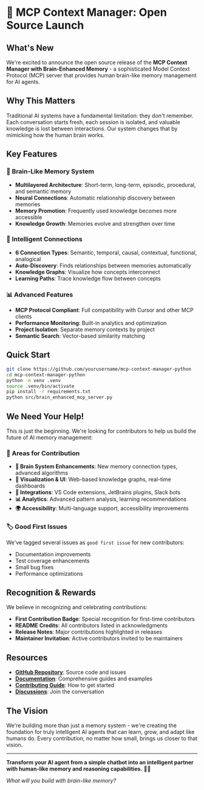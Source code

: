 
# 🚀 MCP Context Manager: Open Source Launch

## What's New

We're excited to announce the open source release of the **MCP Context Manager with Brain-Enhanced Memory** - a sophisticated Model Context Protocol (MCP) server that provides human brain-like memory management for AI agents.

## Why This Matters

Traditional AI systems have a fundamental limitation: they don't remember. Each conversation starts fresh, each session is isolated, and valuable knowledge is lost between interactions. Our system changes that by mimicking how the human brain works.

## Key Features

### 🧠 Brain-Like Memory System
- **Multilayered Architecture**: Short-term, long-term, episodic, procedural, and semantic memory
- **Neural Connections**: Automatic relationship discovery between memories
- **Memory Promotion**: Frequently used knowledge becomes more accessible
- **Knowledge Growth**: Memories evolve and strengthen over time

### 🔗 Intelligent Connections
- **6 Connection Types**: Semantic, temporal, causal, contextual, functional, analogical
- **Auto-Discovery**: Finds relationships between memories automatically
- **Knowledge Graphs**: Visualize how concepts interconnect
- **Learning Paths**: Trace knowledge flow between concepts

### 📊 Advanced Features
- **MCP Protocol Compliant**: Full compatibility with Cursor and other MCP clients
- **Performance Monitoring**: Built-in analytics and optimization
- **Project Isolation**: Separate memory contexts by project
- **Semantic Search**: Vector-based similarity matching

## Quick Start

```bash
git clone https://github.com/yourusername/mcp-context-manager-python
cd mcp-context-manager-python
python -m venv .venv
source .venv/bin/activate
pip install -r requirements.txt
python src/brain_enhanced_mcp_server.py
```

## We Need Your Help!

This is just the beginning. We're looking for contributors to help us build the future of AI memory management:

### 🎯 Areas for Contribution
- **🧠 Brain System Enhancements**: New memory connection types, advanced algorithms
- **🎨 Visualization & UI**: Web-based knowledge graphs, real-time dashboards
- **🔌 Integrations**: VS Code extensions, JetBrains plugins, Slack bots
- **📊 Analytics**: Advanced pattern analysis, learning recommendations
- **🌍 Accessibility**: Multi-language support, accessibility improvements

### 🏷️ Good First Issues
We've tagged several issues as `good first issue` for new contributors:
- Documentation improvements
- Test coverage enhancements
- Small bug fixes
- Performance optimizations

## Recognition & Rewards

We believe in recognizing and celebrating contributions:
- **First Contribution Badge**: Special recognition for first-time contributors
- **README Credits**: All contributors listed in acknowledgments
- **Release Notes**: Major contributions highlighted in releases
- **Maintainer Invitation**: Active contributors invited to be maintainers

## Resources

- **[GitHub Repository](https://github.com/yourusername/mcp-context-manager-python)**: Source code and issues
- **[Documentation](https://github.com/yourusername/mcp-context-manager-python#readme)**: Comprehensive guides and examples
- **[Contributing Guide](https://github.com/yourusername/mcp-context-manager-python/blob/main/CONTRIBUTING.md)**: How to get started
- **[Discussions](https://github.com/yourusername/mcp-context-manager-python/discussions)**: Join the conversation

## The Vision

We're building more than just a memory system - we're creating the foundation for truly intelligent AI agents that can learn, grow, and adapt like humans do. Every contribution, no matter how small, brings us closer to that vision.

---

**Transform your AI agent from a simple chatbot into an intelligent partner with human-like memory and reasoning capabilities.** 🧠✨

*What will you build with brain-like memory?*
